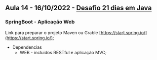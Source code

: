 ## Aula 14 - 16/10/2022 - [Desafio 21 dias em Java](../../README.md)

### SpringBoot - Aplicação Web
Link para preparar o projeto Maven ou Grable   [https://start.spring.io/](https://start.spring.io/);
- Dependencias
  - WEB - incluidos RESTful e aplicação MVC;